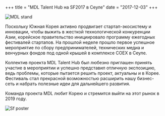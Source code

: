 +++
title = "MDL Talent Hub на SF2017 в Сеуле"
date = "2017-12-03"
+++

![MDL stand](https://gateway.ipfs.io/ipfs/QmdYQCaVShYseZF4eWZC1VxzyYR7h31ZXwFiBd8SgzZLVB/MDL_sf2017.jpeg)
 
Поскольку Южная Корея активно продвигает стартап-экосистему и инновации, чтобы выжить в жесткой технологической конкуренции Азии, корейское правительство инициировало программу ежегодных фестивалей стартапов. На прошлой неделе прошло первое успешное мероприятие по сбору предпринимателей, технических медиа и венчурных фондов под одной крышей в комплексе COEX в Сеуле.

Коллектив проекта MDL Talent Hub был любезно приглашен принять участие в мероприятии и успешно представил отличную экспозицию, ведь проблемы, которые пытается решить проект, актуальны и в Корее. Фестиваль стал прекрасной возможностью расширить нашу бизнес-сеть и набрать  полезные идеи для дальнейшего развития.
 
Команда проекта MDL любит Корею и стремится выйти на этот рынок в 2019 году.
 
![Sf poster](https://gateway.ipfs.io/ipfs/QmeGn8mXf7Ew3QVifuQMXuyHWqi1696tuJgW8EhcPBqjWr/MDL_sf2017_1.jpeg)
